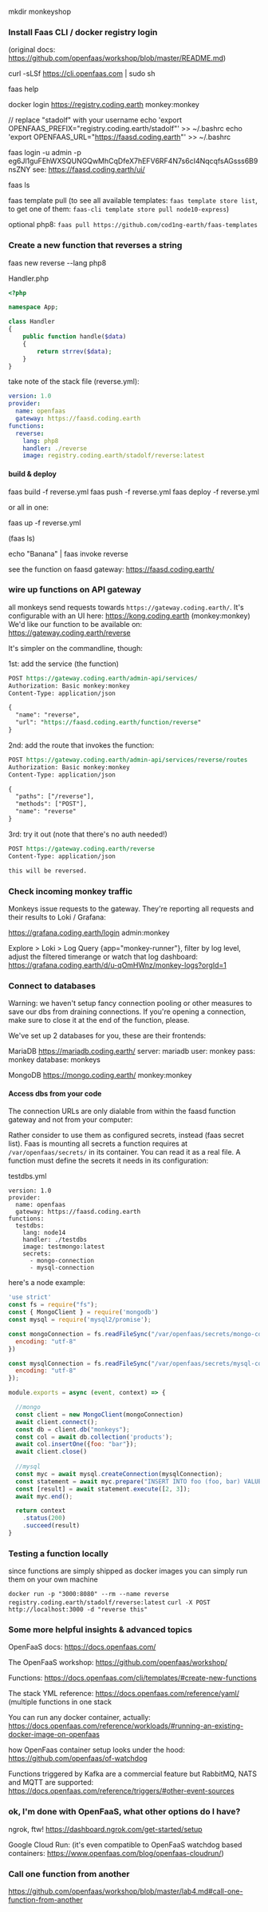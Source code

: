 mkdir monkeyshop

### Install Faas CLI / docker registry login
(original docs: https://github.com/openfaas/workshop/blob/master/README.md)

 curl -sLSf https://cli.openfaas.com | sudo sh
 
 faas help
 
 docker login https://registry.coding.earth
 monkey:monkey
 
 // replace "stadolf" with your username
 echo 'export OPENFAAS_PREFIX="registry.coding.earth/stadolf"' >> ~/.bashrc
 echo 'export OPENFAAS_URL="https://faasd.coding.earth"' >> ~/.bashrc
 
 faas login -u admin -p eg6Jl1guFEhWXSQUNGQwMhCqDfeX7hEFV6RF4N7s6cI4NqcqfsAGsss6B9nsZNY
 see: https://faasd.coding.earth/ui/
 
 faas ls
 
 faas template pull
 (to see all available templates: `faas template store list`, to get one of them: `faas-cli template store pull node10-express`)
 
 optional php8: `faas pull https://github.com/cod1ng-earth/faas-templates`
 
### Create a new function that reverses a string

faas new reverse --lang php8
 
Handler.php
```php
<?php

namespace App;

class Handler
{
    public function handle($data)
    {
     	return strrev($data);
    }
}
```
take note of the stack file (reverse.yml):
```yml
version: 1.0
provider:
  name: openfaas
  gateway: https://faasd.coding.earth
functions:
  reverse:
    lang: php8
    handler: ./reverse
    image: registry.coding.earth/stadolf/reverse:latest
``` 

#### build & deploy

faas build -f reverse.yml
faas push -f reverse.yml
faas deploy -f reverse.yml

or all in one:

faas up -f reverse.yml

(faas ls)

echo "Banana" | faas invoke reverse

see the function on faasd gateway: https://faasd.coding.earth/

### wire up functions on API gateway

all monkeys send requests towards `https://gateway.coding.earth/`. It's configurable with an UI here: https://kong.coding.earth (monkey:monkey)
We'd like our function to be available on: https://gateway.coding.earth/reverse

It's simpler on the commandline, though:

1st: add the service (the function)
```rest
POST https://gateway.coding.earth/admin-api/services/
Authorization: Basic monkey:monkey
Content-Type: application/json

{
  "name": "reverse",
  "url": "https://faasd.coding.earth/function/reverse"
}
```

2nd: add the route that invokes the function:
```rest
POST https://gateway.coding.earth/admin-api/services/reverse/routes
Authorization: Basic monkey:monkey
Content-Type: application/json

{
  "paths": ["/reverse"],
  "methods": ["POST"],
  "name": "reverse"
}
```

3rd: try it out (note that there's no auth needed!)
```rest
POST https://gateway.coding.earth/reverse
Content-Type: application/json

this will be reversed.
```

### Check incoming monkey traffic

Monkeys issue requests to the gateway. They're reporting all requests and their results to Loki / Grafana:

https://grafana.coding.earth/login
admin:monkey

Explore > Loki > Log Query {app="monkey-runner"}, filter by log level, adjust the filtered timerange
or watch that log dashboard:
https://grafana.coding.earth/d/u-qOmHWnz/monkey-logs?orgId=1

### Connect to databases

Warning: we haven't setup fancy connection pooling or other measures to save our dbs from draining connections. If you're opening a connection, make sure to close it at the end of the function, please.

We've set up 2 databases for you, these are their frontends:

MariaDB
https://mariadb.coding.earth/
server: mariadb
user: monkey
pass: monkey
database: monkeys

MongoDB
https://mongo.coding.earth/
monkey:monkey

#### Access dbs from your code

The connection URLs are only dialable from within the faasd function gateway and not from your computer:

Rather consider to use them as configured secrets, instead (faas secret list). Faas is mounting all secrets a function requires at `/var/openfaas/secrets/` in its container. You can read it as a real file. A function must define the secrets it needs in its configuration:

testdbs.yml
```
version: 1.0
provider:
  name: openfaas
  gateway: https://faasd.coding.earth
functions:
  testdbs:
    lang: node14
    handler: ./testdbs
    image: testmongo:latest
    secrets:
      - mongo-connection
      - mysql-connection
```

here's a node example:

```js
'use strict'
const fs = require("fs");
const { MongoClient } = require('mongodb')
const mysql = require('mysql2/promise');

const mongoConnection = fs.readFileSync("/var/openfaas/secrets/mongo-connection", {
  encoding: "utf-8"
})

const mysqlConnection = fs.readFileSync("/var/openfaas/secrets/mysql-connection", {
  encoding: "utf-8"
});

module.exports = async (event, context) => {

  //mongo
  const client = new MongoClient(mongoConnection)
  await client.connect();
  const db = client.db("monkeys");
  const col = await db.collection('products');
  await col.insertOne({foo: "bar"});
  await client.close()
  
  //mysql
  const myc = await mysql.createConnection(mysqlConnection);
  const statement = await myc.prepare("INSERT INTO foo (foo, bar) VALUES (?, ?);");
  const [result] = await statement.execute([2, 3]);
  await myc.end(); 

  return context
    .status(200)
    .succeed(result)
}
```

### Testing a function locally
since functions are simply shipped as docker images you can simply run them on your own machine

`docker run -p "3000:8080" --rm --name reverse registry.coding.earth/stadolf/reverse:latest`
`curl -X POST http://localhost:3000 -d "reverse this"`

### Some more helpful insights & advanced topics

OpenFaaS docs: https://docs.openfaas.com/

The OpenFaaS workshop: https://github.com/openfaas/workshop/

Functions: https://docs.openfaas.com/cli/templates/#create-new-functions

The stack YML reference: https://docs.openfaas.com/reference/yaml/ (multiple functions in one stack

You can run any docker container, actually:
https://docs.openfaas.com/reference/workloads/#running-an-existing-docker-image-on-openfaas

how OpenFaas container setup looks under the hood:
https://github.com/openfaas/of-watchdog

Functions triggered by Kafka are a commercial feature but RabbitMQ, NATS and MQTT are supported:
https://docs.openfaas.com/reference/triggers/#other-event-sources


### ok, I'm done with OpenFaaS, what other options do I have?

ngrok, ftw! https://dashboard.ngrok.com/get-started/setup

Google Cloud Run: 
(it's even compatible to OpenFaaS watchdog based containers: https://www.openfaas.com/blog/openfaas-cloudrun/)
 
 ### Call one function from another
https://github.com/openfaas/workshop/blob/master/lab4.md#call-one-function-from-another
 
 
 
